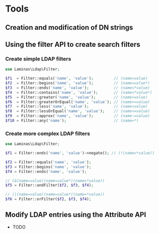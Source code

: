 # Tools

## Creation and modification of DN strings

## Using the filter API to create search filters

### Create simple LDAP filters

```php
use Laminas\Ldap\Filter;

$f1  = Filter::equals('name', 'value');         // (name=value)
$f2  = Filter::begins('name', 'value');         // (name=value*)
$f3  = Filter::ends('name', 'value');           // (name=*value)
$f4  = Filter::contains('name', 'value');       // (name=*value*)
$f5  = Filter::greater('name', 'value');        // (name>value)
$f6  = Filter::greaterOrEqual('name', 'value'); // (name>=value)
$f7  = Filter::less('name', 'value');           // (name<value)
$f8  = Filter::lessOrEqual('name', 'value');    // (name<=value)
$f9  = Filter::approx('name', 'value');         // (name~=value)
$f10 = Filter::any('name');                     // (name=*)
```

### Create more complex LDAP filters

```php
use Laminas\Ldap\Filter;

$f1 = Filter::ends('name', 'value')->negate(); // (!(name=*value))

$f2 = Filter::equals('name', 'value');
$f3 = Filter::begins('name', 'value');
$f4 = Filter::ends('name', 'value');

// (&(name=value)(name=value*)(name=*value))
$f5 = Filter::andFilter($f2, $f3, $f4);

// (|(name=value)(name=value*)(name=*value))
$f6 = Filter::orFilter($f2, $f3, $f4);
```

## Modify LDAP entries using the Attribute API

- TODO
